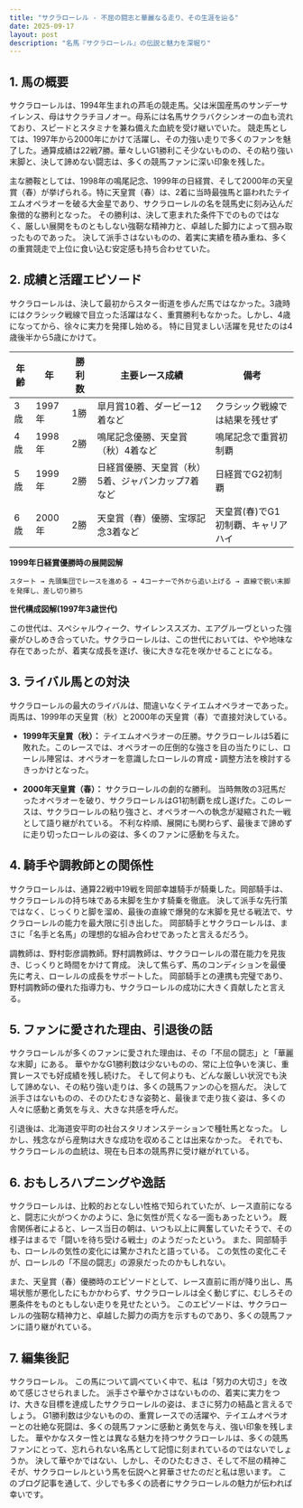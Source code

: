 ```yaml
---
title: "サクラローレル - 不屈の闘志と華麗なる走り、その生涯を辿る"
date: 2025-09-17
layout: post
description: "名馬『サクラローレル』の伝説と魅力を深堀り"
---
```


## 1. 馬の概要

サクラローレルは、1994年生まれの芦毛の競走馬。父は米国産馬のサンデーサイレンス、母はサクラチヨノオー。母系には名馬サクラバクシンオーの血も流れており、スピードとスタミナを兼ね備えた血統を受け継いでいた。  競走馬としては、1997年から2000年にかけて活躍し、その力強い走りで多くのファンを魅了した。通算成績は22戦7勝。華々しいG1勝利こそ少ないものの、その粘り強い末脚と、決して諦めない闘志は、多くの競馬ファンに深い印象を残した。

主な勝鞍としては、1998年の鳴尾記念、1999年の日経賞、そして2000年の天皇賞（春）が挙げられる。特に天皇賞（春）は、2着に当時最強馬と謳われたテイエムオペラオーを破る大金星であり、サクラローレルの名を競馬史に刻み込んだ象徴的な勝利となった。  その勝利は、決して恵まれた条件下でのものではなく、厳しい展開をものともしない強靭な精神力と、卓越した脚力によって掴み取ったものであった。  決して派手さはないものの、着実に実績を積み重ね、多くの重賞競走で上位に食い込む安定感も持ち合わせていた。


## 2. 成績と活躍エピソード

サクラローレルは、決して最初からスター街道を歩んだ馬ではなかった。3歳時にはクラシック戦線で目立った活躍はなく、重賞勝利もなかった。しかし、4歳になってから、徐々に実力を発揮し始める。  特に目覚ましい活躍を見せたのは4歳後半から5歳にかけて。

| 年齢 | 年 | 勝利数 | 主要レース成績 | 備考 |
|---|---|---|---|---|
| 3歳 | 1997年 | 1勝 |  皐月賞10着、ダービー12着など |  クラシック戦線では結果を残せず |
| 4歳 | 1998年 | 2勝 | 鳴尾記念優勝、天皇賞（秋）4着など | 鳴尾記念で重賞初制覇 |
| 5歳 | 1999年 | 2勝 | 日経賞優勝、天皇賞（秋）5着、ジャパンカップ7着など | 日経賞でG2初制覇 |
| 6歳 | 2000年 | 2勝 | 天皇賞（春）優勝、宝塚記念3着など | 天皇賞(春)でG1初制覇、キャリアハイ |


**1999年日経賞優勝時の展開図解**

```
スタート → 先頭集団でレースを進める → 4コーナーで外から追い上げる → 直線で鋭い末脚を発揮し、差し切り勝ち
```

**世代構成図解(1997年3歳世代)**

この世代は、スペシャルウィーク、サイレンススズカ、エアグルーヴといった強豪がひしめき合っていた。サクラローレルは、この世代においては、やや地味な存在であったが、着実な成長を遂げ、後に大きな花を咲かせることになる。


## 3. ライバル馬との対決

サクラローレルの最大のライバルは、間違いなくテイエムオペラオーであった。  両馬は、1999年の天皇賞（秋）と2000年の天皇賞（春）で直接対決している。

* **1999年天皇賞（秋）：** テイエムオペラオーの圧勝。サクラローレルは5着に敗れた。このレースでは、オペラオーの圧倒的な強さを目の当たりにし、ローレル陣営は、オペラオーを意識したローレルの育成・調整方法を検討するきっかけとなった。

* **2000年天皇賞（春）：**  サクラローレルの劇的な勝利。  当時無敗の3冠馬だったオペラオーを破り、サクラローレルはG1初制覇を成し遂げた。このレースは、サクラローレルの粘り強さと、オペラオーへの執念が凝縮された一戦として語り継がれている。  不利な枠順、展開にも関わらず、最後まで諦めずに走り切ったローレルの姿は、多くのファンに感動を与えた。


## 4. 騎手や調教師との関係性

サクラローレルは、通算22戦中19戦を岡部幸雄騎手が騎乗した。岡部騎手は、サクラローレルの持ち味である末脚を生かす騎乗を徹底。  決して派手な先行策ではなく、じっくりと脚を溜め、最後の直線で爆発的な末脚を見せる戦法で、サクラローレルの能力を最大限に引き出した。  岡部騎手とサクラローレルは、まさに「名手と名馬」の理想的な組み合わせであったと言えるだろう。

調教師は、野村彰彦調教師。野村調教師は、サクラローレルの潜在能力を見抜き、じっくりと時間をかけて育成。  決して焦らず、馬のコンディションを最優先に考え、ローレルの成長をサポートした。  岡部騎手との連携も完璧であり、野村調教師の優れた指導力も、サクラローレルの成功に大きく貢献したと言える。


## 5. ファンに愛された理由、引退後の話

サクラローレルが多くのファンに愛された理由は、その「不屈の闘志」と「華麗な末脚」にある。  華やかなG1勝利数は少ないものの、常に上位争いを演じ、重賞レースでも好成績を残し続けた。  そして何よりも、どんな厳しい状況でも決して諦めない、その粘り強い走りは、多くの競馬ファンの心を掴んだ。  決して派手さはないものの、そのひたむきな姿勢と、最後まで走り抜く姿は、多くの人々に感動と勇気を与え、大きな共感を呼んだ。

引退後は、北海道安平町の社台スタリオンステーションで種牡馬となった。  しかし、残念ながら産駒は大きな成功を収めることは出来なかった。  それでも、サクラローレルの血統は、現在も日本の競馬界に受け継がれている。


## 6. おもしろハプニングや逸話

サクラローレルは、比較的おとなしい性格で知られていたが、レース直前になると、闘志に火がつくかのように、急に気性が荒くなる一面もあったという。  厩舎関係者によると、レース当日の朝は、いつも以上に興奮していたそうで、その様子はまるで「闘いを待ち受ける戦士」のようだったという。  また、岡部騎手も、ローレルの気性の変化には驚かされたと語っている。  この気性の変化こそが、ローレルの「不屈の闘志」の源泉だったのかもしれない。

また、天皇賞（春）優勝時のエピソードとして、レース直前に雨が降り出し、馬場状態が悪化したにもかかわらず、サクラローレルは全く動じずに、むしろその悪条件をものともしない走りを見せたという。  このエピソードは、サクラローレルの強靭な精神力と、卓越した脚力の両方を示すものであり、多くの競馬ファンに語り継がれている。


## 7. 編集後記

サクラローレル。  この馬について調べていく中で、私は「努力の大切さ」を改めて感じさせられました。  派手さや華やかさはないものの、着実に実力をつけ、大きな目標を達成したサクラローレルの姿は、まさに努力の結晶と言えるでしょう。  G1勝利数は少ないものの、重賞レースでの活躍や、テイエムオペラオーとの壮絶な死闘は、多くの競馬ファンに感動と勇気を与え、強い印象を残しました。  華やかなスター性とは異なる魅力を持つサクラローレルは、多くの競馬ファンにとって、忘れられない名馬として記憶に刻まれているのではないでしょうか。  決して華やかではない、しかし、そのひたむきさ、そして不屈の精神こそが、サクラローレルという馬を伝説へと昇華させたのだと私は思います。  このブログ記事を通して、少しでも多くの読者にサクラローレルの魅力が伝われば幸いです。
